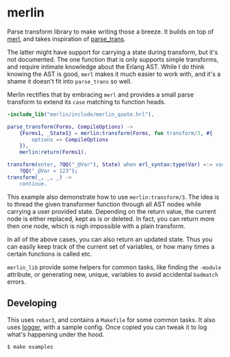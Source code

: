 # merlin

Parse transform library to make writing those a breeze. It builds on top of
[merl](https://erlang.org/doc/man/merl.html), and takes inspiration of
[parse_trans](https://github.com/uwiger/parse_trans/).

The latter might have support for carrying a state during transform, but it's
not documented. The one function that is only supports simple transforms, and
require intimate knowledge about the Erlang AST. While I do think knowing the
AST is good, `merl` makes it much easier to work with, and it's a shame it
doesn't fit into `parse_trans` so well.

Merlin rectifies that by embracing `merl` and provides a small parse
transform to extend its `case` matching to function heads.

```erlang
-include_lib("merlin/include/merlin_quote.hrl").

parse_transform(Forms, CompileOptions) ->
    {Forms1, _State1} = merlin:transform(Forms, fun transform/3, #{
        options => CompileOptions
    }),
    merlin:return(Forms1).

transform(enter, ?QQ("_@Var"), State) when erl_syntax:type(Var) =:= variable ->
    ?QQ("_@Var = 123");
transform(_, _, _) ->
    continue.
```

This example also demonstrate how to use `merlin:transform/3`. The idea is to
thread the given transformer function through all AST nodes while carrying a
user provided state. Depending on the return value, the current node is
either replaced, kept as is or deleted. In fact, you can return more then one
node, which is nigh impossible with a plain transform.

In all of the above cases, you can also return an updated state. Thus you can
easily keep track of the current set of variables, or how many times a
certain functions is called etc.

`merlin_lib` provide some helpers for common tasks, like finding the
`-module` attribute, or generating new, unique, variables to avoid accidental
`badmatch` errors.

## Developing

This uses `rebar3`, and contains a `Makefile` for some common tasks. It also
uses [logger](https://erlang.org/doc/man/logger.html), with a sample config.
Once copied you can tweak it to log what's happening under the hood.

```console
$ make examples
```
